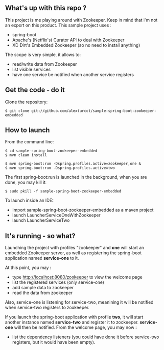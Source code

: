 What's up with this repo ?
-------------------
This project is me playing around with Zookeeper. Keep in mind that I'm not an export on this product. This sample project uses :
* spring-boot
* Apache's (Netflix's) Curator API to deal with Zookeeper
* XD Dirt's Embedded Zookeeper (so no need to install anything)

The scope is very simple, it allows to:
* read/write data from Zookeeper
* list visible services
* have one service be notified when another service registers

Get the code - do it
-------------------
Clone the repository:

    $ git clone git://github.com/alexturcot/sample-spring-boot-zookeeper-embedded



How to launch
-------------------
From the command line:

    $ cd sample-spring-boot-zookeeper-embedded
    $ mvn clean install
    
    $ mvn spring-boot:run -Dspring.profiles.active=zookeeper,one &
    $ mvn spring-boot:run -Dspring.profiles.active=two
    
The first spring-boot:run is launched in the background, when you are done, you may kill it:

    $ sudo pkill -f sample-spring-boot-zookeeper-embedded
    
To launch inside an IDE:
* Import sample-spring-boot-zookeeper-embedded as a maven project
* launch LauncherServiceOneWithZookeeper
* launch LauncherServiceTwo

It's running - so what?
-------------------
Launching the project with profiles "zookeeper" and **one** will start an embedded Zookeeper server, as well as registering the spring-boot application named **service-one** to it.

At this point, you may :
* type [http://localhost:8080/zookeeper](http://localhost:8080/zookeeper) to view the welcome page
* list the registered services (only service-one)
* add sample data to zookeeper
* read the data from zookeeper

Also, service-one is listening for service-two, meanining it will be notified when service-two registers to zookeeper.

If you launch the spring-boot application with profile **two**, it will start another instance named **service-two** and register it to zookeeper. **service-one** will then be notified. From the welcome page, you may now :

* list the dependency listeners (you could have done it before service-two registers, but it would have been empty).
